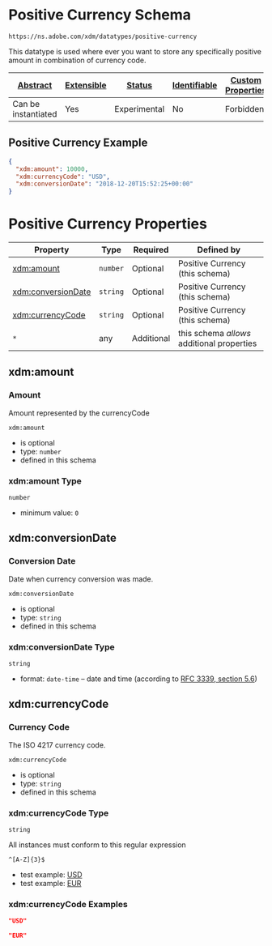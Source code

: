 
# Positive Currency Schema

```
https://ns.adobe.com/xdm/datatypes/positive-currency
```

This datatype is used where ever you want to store any specifically positive amount in combination of currency code.

| [Abstract](../../abstract.md) | [Extensible](../../extensions.md) | [Status](../../status.md) | [Identifiable](../../id.md) | [Custom Properties](../../extensions.md) | [Additional Properties](../../extensions.md) | Defined In |
|-------------------------------|-----------------------------------|---------------------------|-----------------------------|------------------------------------------|----------------------------------------------|------------|
| Can be instantiated | Yes | Experimental | No | Forbidden | Permitted | [datatypes/positive-currency.schema.json](datatypes/positive-currency.schema.json) |

## Positive Currency Example
```json
{
  "xdm:amount": 10000,
  "xdm:currencyCode": "USD",
  "xdm:conversionDate": "2018-12-20T15:52:25+00:00"
}
```

# Positive Currency Properties

| Property | Type | Required | Defined by |
|----------|------|----------|------------|
| [xdm:amount](#xdmamount) | `number` | Optional | Positive Currency (this schema) |
| [xdm:conversionDate](#xdmconversiondate) | `string` | Optional | Positive Currency (this schema) |
| [xdm:currencyCode](#xdmcurrencycode) | `string` | Optional | Positive Currency (this schema) |
| `*` | any | Additional | this schema *allows* additional properties |

## xdm:amount
### Amount

Amount represented by the currencyCode

`xdm:amount`
* is optional
* type: `number`
* defined in this schema

### xdm:amount Type


`number`
* minimum value: `0`






## xdm:conversionDate
### Conversion Date

Date when currency conversion was made.

`xdm:conversionDate`
* is optional
* type: `string`
* defined in this schema

### xdm:conversionDate Type


`string`
* format: `date-time` – date and time (according to [RFC 3339, section 5.6](http://tools.ietf.org/html/rfc3339))






## xdm:currencyCode
### Currency Code

The ISO 4217 currency code.

`xdm:currencyCode`
* is optional
* type: `string`
* defined in this schema

### xdm:currencyCode Type


`string`


All instances must conform to this regular expression 
```regex
^[A-Z]{3}$
```

* test example: [USD](https://regexr.com/?expression=%5E%5BA-Z%5D%7B3%7D%24&text=USD)
* test example: [EUR](https://regexr.com/?expression=%5E%5BA-Z%5D%7B3%7D%24&text=EUR)




### xdm:currencyCode Examples

```json
"USD"
```

```json
"EUR"
```


